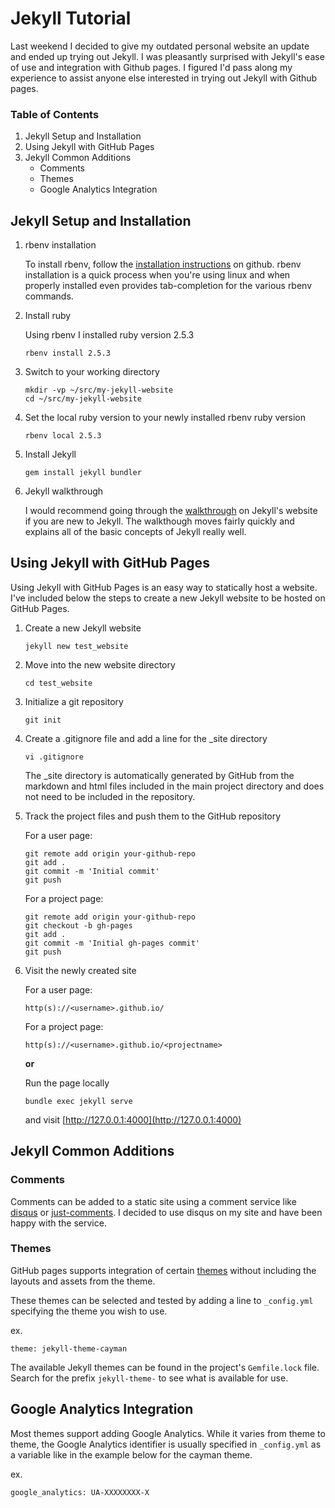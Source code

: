 # Jekyll Tutorial

Last weekend I decided to give my outdated personal website an update and ended
up trying out Jekyll. I was pleasantly surprised with Jekyll's ease of use and
integration with Github pages. I figured I'd pass along my experience to assist
anyone else interested in trying out Jekyll with Github pages.

### Table of Contents

1. Jekyll Setup and Installation
1. Using Jekyll with GitHub Pages
1. Jekyll Common Additions
   - Comments
   - Themes
   - Google Analytics Integration

## Jekyll Setup and Installation

1. rbenv installation

   To install rbenv, follow the
   [installation instructions](https://github.com/rbenv/rbenv#basic-github-checkout)
   on github. rbenv installation is a quick process when you're using linux and
   when properly installed even provides tab-completion for the various rbenv
   commands.

1. Install ruby

   Using rbenv I installed ruby version 2.5.3

   ```code
   rbenv install 2.5.3
   ```

1. Switch to your working directory

   ```code
   mkdir -vp ~/src/my-jekyll-website
   cd ~/src/my-jekyll-website
   ```

1. Set the local ruby version to your newly installed rbenv ruby version

   ```code
   rbenv local 2.5.3
   ```

1. Install Jekyll

   ```code
   gem install jekyll bundler
   ```

1. Jekyll walkthrough

   I would recommend going through the
   [walkthrough](https://jekyllrb.com/docs/step-by-step/01-setup/) on Jekyll's
   website if you are new to Jekyll. The walkthough moves fairly quickly and
   explains all of the basic concepts of Jekyll really well.

## Using Jekyll with GitHub Pages

Using Jekyll with GitHub Pages is an easy way to statically host a website.
I've included below the steps to create a new Jekyll website to be hosted on
GitHub Pages.

1. Create a new Jekyll website

   ```code
   jekyll new test_website
   ```

1. Move into the new website directory

   ```code
   cd test_website
   ```

1. Initialize a git repository

   ```code
   git init
   ```

1. Create a .gitignore file and add a line for the _site directory

   ```code
   vi .gitignore
   ```

   The _site directory is automatically generated by GitHub from the markdown
   and html files included in the main project directory and does not need to
   be included in the repository.

1. Track the project files and push them to the GitHub repository

   For a user page:

   ```code
   git remote add origin your-github-repo
   git add .
   git commit -m 'Initial commit'
   git push
   ```

   For a project page:

   ```code
   git remote add origin your-github-repo
   git checkout -b gh-pages
   git add .
   git commit -m 'Initial gh-pages commit'
   git push
   ```

1. Visit the newly created site

   For a user page:

   ```code
   http(s)://<username>.github.io/
   ```

   For a project page:

   ```code
   http(s)://<username>.github.io/<projectname>
   ```

   **or**

   Run the page locally

   ```code
   bundle exec jekyll serve
   ```

   and visit [http://127.0.0.1:4000](http://127.0.0.1:4000)

## Jekyll Common Additions

### Comments

Comments can be added to a static site using a comment service like
[disqus](https://disqus.com/) or [just-comments](https://just-comments.com/).
I decided to use disqus on my site and have been happy with the service.

### Themes

GitHub pages supports integration of certain
[themes](https://pages.github.com/themes/) without including the layouts and
assets from the theme.

These themes can be selected and tested by adding a line to `_config.yml`
specifying the theme you wish to use.

ex.

```code
theme: jekyll-theme-cayman
```

The available Jekyll themes can be found in the project's `Gemfile.lock` file.
Search for the prefix `jekyll-theme-` to see what is available for use.

## Google Analytics Integration

Most themes support adding Google Analytics. While it varies from theme to
theme, the Google Analytics identifier is usually specified in `_config.yml`
as a variable like in the example below for the cayman theme.

ex.

```code
google_analytics: UA-XXXXXXXX-X
```